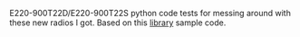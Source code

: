 E220-900T22D/E220-900T22S python code tests for messing around with these new radios I got. Based on this [library](https://github.com/taogya/RPi_E220-900T22S_LoRa_library/blob/main/example/sample.py) sample code.
